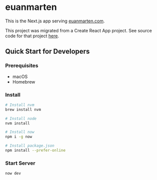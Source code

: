 # euanmarten

This is the Next.js app serving [euanmarten.com].

This project was migrated from a Create React App project. See source code for that project [here](https://github.com/srilq/euanmarten-cra).

[euanmarten.com]: https://euanmarten.com

## Quick Start for Developers

### Prerequisites

* macOS
* Homebrew

### Install

```sh
# Install nvm
brew install nvm

# Install node
nvm install

# Install now
npm i -g now

# Install package.json
npm install --prefer-online
```

### Start Server

```sh
now dev
```
